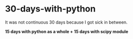 # 30-days-with-python

It was not continuous 30 days because I got sick in between.

**15 days with python as a whole + 15 days with scipy module**


